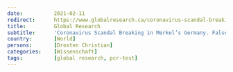 ```yaml
---
date:          2021-02-11
redirect:      https://www.globalresearch.ca/coronavirus-scandal-breaking-merkel-germany/5731891
title:         Global Research
subtitle:      'Coronavirus Scandal Breaking in Merkel’s Germany. False Positives and the Drosten PCR Test'
country:       [World]
persons:       [Drosten Christian]
categories:    [Wissenschaft]
tags:          [global research, pcr-test]
---
```

